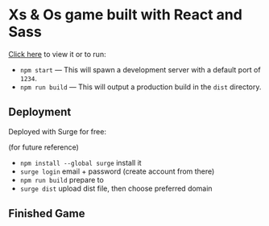 # Xs & Os game built with React and Sass

 [Click here](https://xoxoxoxoxo.surge.sh/) to view it or to run:

- `npm start` — This will spawn a development server with a default port of `1234`.
- `npm run build` — This will output a production build in the `dist` directory.

## Deployment

Deployed with Surge for free:

(for future reference)

- `npm install --global surge` install it
- `surge login` email + password (create account from there)
- `npm run build` prepare to 
- `surge dist` upload dist file, then choose preferred domain

## Finished Game

